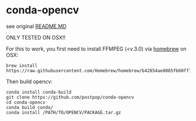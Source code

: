 conda-opencv
============

see original [README.MD](https://github.com/menpo/conda-opencv)

ONLY TESTED ON OSX!!

For this to work, you first need to install FFMPEG (<v.3.0) via [homebrew](http://brew.sh) on OSX:
```
brew install https://raw.githubusercontent.com/Homebrew/homebrew/b42854ae8085fb60ff72a47021a683373ed97e7b/Library/Formula/ffmpeg.rb
```

Then build opencv:
```
conda install conda-build
git clone https://github.com/postpop/conda-opencv
cd conda-opencv 
conda build conda/
conda install /PATH/TO/OPENCV/PACKAGE.tar.gz
```
